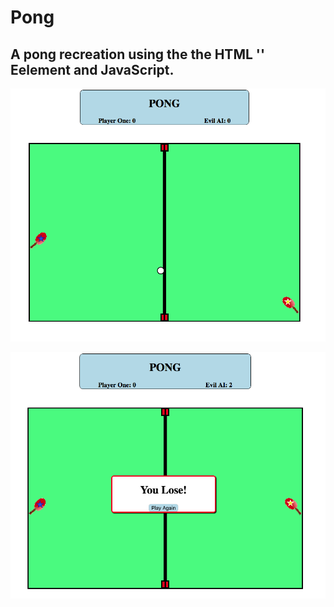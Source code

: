 # Pong

## A pong recreation using the the HTML '<canvas>' Eelement and JavaScript.

![Pong in play](/images/gameOn.png)


![Pong player1 loss](/images/gameOver.png)
